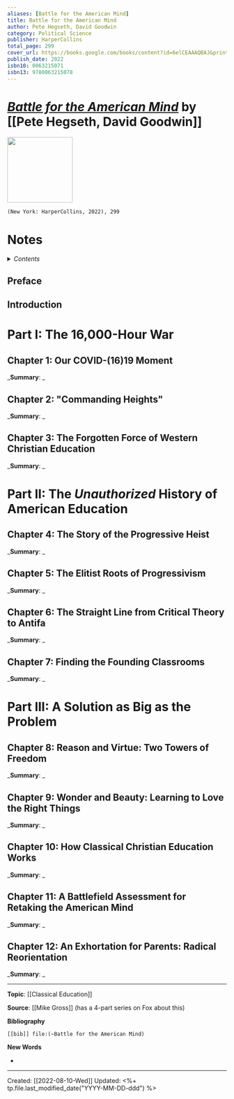 ```yaml
---
aliases: [Battle for the American Mind]
title: Battle for the American Mind
author: Pete Hegseth, David Goodwin
category: Political Science
publisher: HarperCollins
total_page: 299
cover_url: https://books.google.com/books/content?id=6elCEAAAQBAJ&printsec=frontcover&img=1&zoom=1&edge=curl&source=gbs_api
publish_date: 2022
isbn10: 0063215071
isbn13: 9780063215078
---
```

# *[Battle for the American Mind](https://www.harpercollins.com/products/battle-for-the-american-mind-pete-hegsethdavid-goodwin?variant=40073690546210)* by [[Pete Hegseth, David Goodwin]]

<img src="https://cdn.shopify.com/s/files/1/0285/2821/4050/products/9780063215047_f69fbd94-4059-4a76-a29e-beb94c6cbfcb.jpg?v=1659607310" width=150>

`(New York: HarperCollins, 2022), 299`


# Notes

<details>
 <summary><i>Contents</i></summary>
<!-- MarkdownTOC autolink="true" -->

<!-- /MarkdownTOC -->
</details>

## Preface

## Introduction

# Part I: The 16,000-Hour War

## Chapter 1: Our COVID-(16)19 Moment
_**Summary**: _



## Chapter 2: "Commanding Heights"
_**Summary**: _



## Chapter 3: The Forgotten Force of Western Christian Education
_**Summary**: _


# Part II: The *Unauthorized* History of American Education

## Chapter 4: The Story of the Progressive Heist
_**Summary**: _



## Chapter 5: The Elitist Roots of Progressivism
_**Summary**: _



## Chapter 6: The Straight Line from Critical Theory to Antifa
_**Summary**: _



## Chapter 7: Finding the Founding Classrooms
_**Summary**: _



# Part III: A Solution as Big as the Problem

## Chapter 8: Reason and Virtue: Two Towers of Freedom
_**Summary**: _



## Chapter 9: Wonder and Beauty: Learning to Love the Right Things
_**Summary**: _



## Chapter 10: How Classical Christian Education Works
_**Summary**: _



## Chapter 11: A Battlefield Assessment for Retaking the American Mind
_**Summary**: _



## Chapter 12: An Exhortation for Parents: Radical Reorientation
_**Summary**: _




--- 
**Topic**: [[Classical Education]]

**Source**: [[Mike Gross]] (has a 4-part series on Fox about this)

**Bibliography**

```query
[[bib]] file:(~Battle for the American Mind)
```
 

**New Words**

- 

---
Created: [[2022-08-10-Wed]]
Updated: <%+ tp.file.last_modified_date("YYYY-MM-DD-ddd") %>
